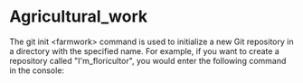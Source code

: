 # Agricultural_work
The git init &lt;farmwork> command is used to initialize a new Git repository in a directory with the specified name. For example, if you want to create a repository called "I'm_floricultor", you would enter the following command in the console:
